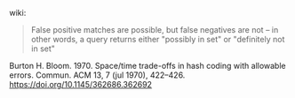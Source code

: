 wiki:
> False positive matches are possible, but false negatives are not – in other words, a query returns either "possibly in set" or "definitely not in set"

Burton H. Bloom. 1970. Space/time trade-offs in hash coding with allowable errors. Commun. ACM 13, 7 (jul 1970), 422–426. https://doi.org/10.1145/362686.362692 
